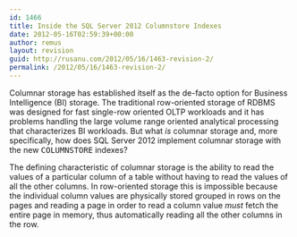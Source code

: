 ```yaml
---
id: 1466
title: Inside the SQL Server 2012 Columnstore Indexes
date: 2012-05-16T02:59:39+00:00
author: remus
layout: revision
guid: http://rusanu.com/2012/05/16/1463-revision-2/
permalink: /2012/05/16/1463-revision-2/
---
```

Columnar storage has established itself as the de-facto option for Business Intelligence (BI) storage. The traditional row-oriented storage of RDBMS was designed for fast single-row oriented OLTP workloads and it has problems handling the large volume range oriented analytical processing that characterizes BI workloads. But what _is_ columnar storage and, more specifically, how does SQL Server 2012 implement columnar storage with the new <tt>COLUMNSTORE</tt> indexes?

<!--more-->

The defining characteristic of columnar storage is the ability to read the values of a particular column of a table without having to read the values of all the other columns. In row-oriented storage this is impossible because the individual column values are physically stored grouped in rows on the pages and reading a page in order to read a column value _must_ fetch the entire page in memory, thus automatically reading all the other columns in the row.